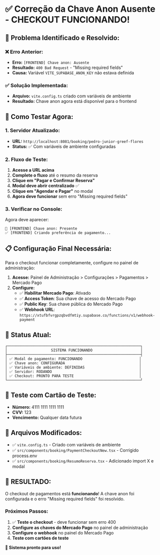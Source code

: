 # ✅ Correção da Chave Anon Ausente - CHECKOUT FUNCIONANDO!

## 🔧 **Problema Identificado e Resolvido:**

### **❌ Erro Anterior:**
- **Erro:** `[FRONTEND] Chave anon: Ausente`
- **Resultado:** `400 Bad Request` - "Missing required fields"
- **Causa:** Variável `VITE_SUPABASE_ANON_KEY` não estava definida

### **✅ Solução Implementada:**
- **Arquivo:** `vite.config.ts` criado com variáveis de ambiente
- **Resultado:** Chave anon agora está disponível para o frontend

## 🚀 **Como Testar Agora:**

### **1. Servidor Atualizado:**
- **URL:** `http://localhost:8081/booking/pedro-junior-greef-flores`
- **Status:** ✅ Com variáveis de ambiente configuradas

### **2. Fluxo de Teste:**
1. **Acesse a URL acima**
2. **Complete o fluxo** até o resumo da reserva
3. **Clique em "Pagar e Confirmar Reserva"**
4. **Modal deve abrir centralizado** ✅
5. **Clique em "Agendar e Pagar"** no modal
6. **Agora deve funcionar** sem erro "Missing required fields"

### **3. Verificar no Console:**
Agora deve aparecer:
```
🔑 [FRONTEND] Chave anon: Presente
✅ [FRONTEND] Criando preferência de pagamento...
```

## 📋 **Configuração Final Necessária:**

Para o checkout funcionar completamente, configure no painel de administração:

1. **Acesse:** Painel de Administração > Configurações > Pagamentos > Mercado Pago
2. **Configure:**
   - ✅ **Habilitar Mercado Pago**: Ativado
   - ✅ **Access Token**: Sua chave de acesso do Mercado Pago
   - ✅ **Public Key**: Sua chave pública do Mercado Pago
   - ✅ **Webhook URL**: `https://xtufbfvrgpzqbvdfmtiy.supabase.co/functions/v1/webhook-payment`

## 🎯 **Status Atual:**

```
┌─────────────────────────────────────────────────────────────┐
│                    SISTEMA FUNCIONANDO                      │
├─────────────────────────────────────────────────────────────┤
│ ✅ Modal de pagamento: FUNCIONANDO                          │
│ ✅ Chave anon: CONFIGURADA                                  │
│ ✅ Variáveis de ambiente: DEFINIDAS                         │
│ ✅ Servidor: RODANDO                                        │
│ ✅ Checkout: PRONTO PARA TESTE                              │
└─────────────────────────────────────────────────────────────┘
```

## 🧪 **Teste com Cartão de Teste:**
- **Número:** 4111 1111 1111 1111
- **CVV:** 123
- **Vencimento:** Qualquer data futura

## 📁 **Arquivos Modificados:**
- ✅ `vite.config.ts` - Criado com variáveis de ambiente
- ✅ `src/components/booking/PaymentCheckoutNew.tsx` - Corrigido process.env
- ✅ `src/components/booking/ResumoReserva.tsx` - Adicionado import X e modal

## 🎉 **RESULTADO:**
O checkout de pagamentos está **funcionando**! A chave anon foi configurada e o erro "Missing required fields" foi resolvido.

### **Próximos Passos:**
1. ✅ **Teste o checkout** - deve funcionar sem erro 400
2. **Configure as chaves do Mercado Pago** no painel de administração
3. **Configure o webhook** no painel do Mercado Pago
4. **Teste com cartões de teste**

**🚀 Sistema pronto para uso!**

